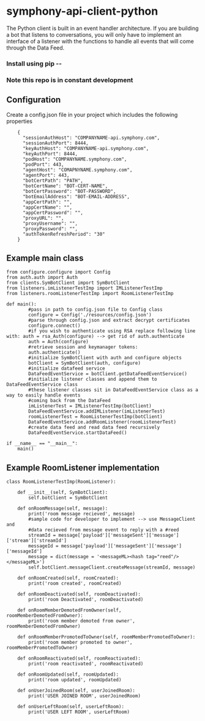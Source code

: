 # symphony-api-client-python
The Python client is built in an event handler architecture. If you are building a bot that listens to conversations, you will only have to implement an interface of a listener with the functions to handle all events that will come through the Data Feed.

### Install using pip --
### Note this repo is in constant development


## Configuration
Create a config.json file in your project which includes the following properties

        {
          "sessionAuthHost": "COMPANYNAME-api.symphony.com",
          "sessionAuthPort": 8444,
          "keyAuthHost": "COMPANYNAME-api.symphony.com",
          "keyAuthPort": 8444,
          "podHost": "COMPANYNAME.symphony.com",
          "podPort": 443,
          "agentHost": "COMAPNYNAME.symphony.com",
          "agentPort": 443,
          "botCertPath": "PATH",
          "botCertName": "BOT-CERT-NAME",
          "botCertPassword": "BOT-PASSWORD",
          "botEmailAddress": "BOT-EMAIL-ADDRESS",
          "appCertPath": "",
          "appCertName": "",
          "appCertPassword": "",
          "proxyURL": "",
          "proxyUsername": "",
          "proxyPassword": "",
          "authTokenRefreshPeriod": "30"
        }

## Example main class

    from configure.configure import Config
    from auth.auth import Auth
    from clients.SymBotClient import SymBotClient
    from listeners.imListenerTestImp import IMListenerTestImp
    from listeners.roomListenerTestImp import RoomListenerTestImp

    def main():
            #pass in path to config.json file to Config class
            configure = Config('./resources/config.json')
            #parse through config.json and extract decrypt certificates
            configure.connect()
            #if you wish to authenticate using RSA replace following line with: auth = rsa_Auth(configure) --> get rid of auth.authenticate
            auth = Auth(configure)
            #retrieve session and keymanager tokens:
            auth.authenticate()
            #initialize SymBotClient with auth and configure objects
            botClient = SymBotClient(auth, configure)
            #initialize datafeed service
            DataFeedEventService = botClient.getDataFeedEventService()
            #initialize listener classes and append them to DataFeedEventService class
            #these listener classes sit in DataFeedEventService class as a way to easily handle events
            #coming back from the DataFeed
            imListenerTest = IMListenerTestImp(botClient)
            DataFeedEventService.addIMListener(imListenerTest)
            roomListenerTest = RoomListenerTestImp(botClient)
            DataFeedEventService.addRoomListener(roomListenerTest)
            #create data feed and read data feed recursively
            DataFeedEventService.startDataFeed()

    if __name__ == "__main__":
        main()


## Example RoomListener implementation

    class RoomListenerTestImp(RoomListener):

        def __init__(self, SymBotClient):
            self.botClient = SymBotClient

        def onRoomMessage(self, message):
            print('room message recieved', message)
            #sample code for developer to implement --> use MessageClient and
            #data recieved from message event to reply with a #reed
            streamId = message['payload']['messageSent']['message']['stream']['streamId']
            messageId = message['payload']['messageSent']['message']['messageId']
            message = dict(message = '<messageML><hash tag="reed"/></messageML>')
            self.botClient.messageClient.createMessage(streamId, message)

        def onRoomCreated(self, roomCreated):
            print('room created', roomCreated)

        def onRoomDeactivated(self, roomDeactivated):
            print('room Deactivated', roomDeactivated)

        def onRoomMemberDemotedFromOwner(self, roomMemberDemotedFromOwner):
            print('room member demoted from owner', roomMemberDemotedFromOwner)

        def onRoomMemberPromotedToOwner(self, roomMemberPromotedToOwner):
            print('room member promoted to owner', roomMemberPromotedToOwner)

        def onRoomReactivated(self, roomReactivated):
            print('room reactivated', roomReactivated)

        def onRoomUpdated(self, roomUpdated):
            print('room updated', roomUpdated)

        def onUserJoinedRoom(self, userJoinedRoom):
            print('USER JOINED ROOM', userJoinedRoom)

        def onUserLeftRoom(self, userLeftRoom):
            print('USER LEFT ROOM', userLeftRoom)
